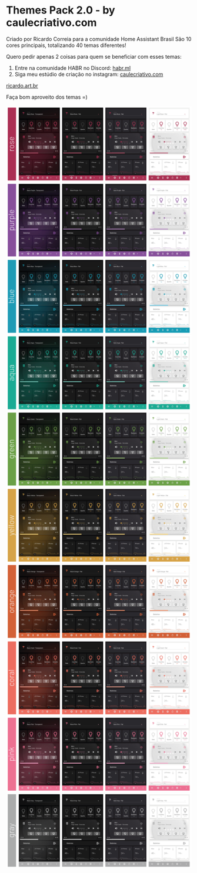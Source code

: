 # Themes Pack 2.0 - by caulecriativo.com


Criado por Ricardo Correia para a comunidade Home Assistant Brasil
São 10 cores principais, totalizando 40 temas diferentes!

Quero pedir apenas 2 coisas para quem se beneficiar com esses temas:

1) Entre na comunidade HABR no Discord: [habr.ml](http://habr.ml)
2) Siga meu estúdio de criação no instagram: [caulecriativo.com](http://caulecriativo.com)

[ricardo.art.br](http://ricardo.art.br)

Faça bom aproveito dos temas =)<br><br>
![](/images/01-rose.png)
![](/images/02-purple.png)
![](/images/03-blue.png)
![](/images/04-aqua.png)
![](/images/05-green.png)
![](/images/06-yellow.png)
![](/images/07-orange.png)
![](/images/08-coral.png)
![](/images/09-pink.png)
![](/images/10-gray.png)

